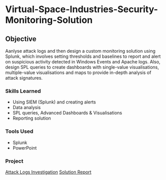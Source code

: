 # Virtual-Space-Industries-Security-Monitoring-Solution

## Objective

Aanlyse attack logs and then design a custom monitoring solution using Splunk, which involves setting thresholds and baselines to report and alert on suspicious activity detected in Windows Events and Apache logs. Also, design SPL queries to create dashboards with single-value visualisations, multiple-value visualisations and maps to provide in-depth analysis of attack signatures.

### Skills Learned

- Using SIEM (Splunk) and creating alerts
- Data analysis
- SPL queries, Advanced Dashboards & Visualisations
- Reporting solution

### Tools Used

- Splunk
- PowerPoint

### Project

 <a href="https://github.com/pranxyz/Virtual-Space-Industries-Security-Monitoring-Solution/blob/main/Virtual%20Space%20Industries%20Security%20Monitoring%20Solution%20Attack%20Logs%20Investigation.pdf">Attack Logs Investigation</a>
 <a href="https://github.com/pranxyz/Virtual-Space-Industries-Security-Monitoring-Solution/blob/main/Virtual%20Space%20Industries%20Security%20Monitoring%20Solution%20Presentation.pdf">Solution Report</a>
